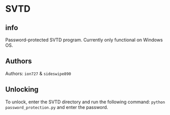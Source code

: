 # SVTD
## info
Password-protected SVTD program.
Currently only functional on Windows OS.
## Authors
Authors: `ion727` & `sideswipe890`
## Unlocking
To unlock, enter the SVTD directory and run the following command: `python password_protection.py` and enter the password.

